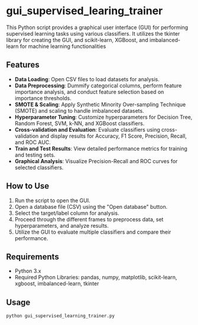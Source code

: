 # gui_supervised_learing_trainer
This Python script provides a graphical user interface (GUI) for performing supervised learning tasks using various classifiers. It utilizes the tkinter library for creating the GUI, and scikit-learn, XGBoost, and imbalanced-learn for machine learning functionalities





## Features

- **Data Loading**: Open CSV files to load datasets for analysis.
- **Data Preprocessing**: Dummify categorical columns, perform feature importance analysis, and conduct feature selection based on importance thresholds.
- **SMOTE & Scaling**: Apply Synthetic Minority Over-sampling Technique (SMOTE) and scaling to handle imbalanced datasets.
- **Hyperparameter Tuning**: Customize hyperparameters for Decision Tree, Random Forest, SVM, k-NN, and XGBoost classifiers.
- **Cross-validation and Evaluation**: Evaluate classifiers using cross-validation and display results for Accuracy, F1 Score, Precision, Recall, and ROC AUC.
- **Train and Test Results**: View detailed performance metrics for training and testing sets.
- **Graphical Analysis**: Visualize Precision-Recall and ROC curves for selected classifiers.

## How to Use

1. Run the script to open the GUI.
2. Open a database file (CSV) using the "Open database" button.
3. Select the target/label column for analysis.
4. Proceed through the different frames to preprocess data, set hyperparameters, and analyze results.
5. Utilize the GUI to evaluate multiple classifiers and compare their performance.

## Requirements

- Python 3.x
- Required Python Libraries: pandas, numpy, matplotlib, scikit-learn, xgboost, imbalanced-learn, tkinter

## Usage

```bash
python gui_supervised_learning_trainer.py
